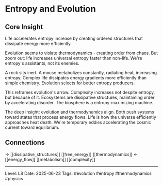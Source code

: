 # Entropy and Evolution

## Core Insight
Life accelerates entropy increase by creating ordered structures that dissipate energy more efficiently.

Evolution seems to violate thermodynamics - creating order from chaos. But zoom out: life increases universal entropy faster than non-life. We're entropy's assistants, not its enemies.

A rock sits inert. A mouse metabolizes constantly, radiating heat, increasing entropy. Complex life dissipates energy gradients more efficiently than simple chemistry. Evolution selects for better entropy producers.

This reframes evolution's arrow. Complexity increases not despite entropy, but because of it. Ecosystems are dissipative structures, maintaining order by accelerating disorder. The biosphere is a entropy-maximizing machine.

The deep insight: evolution and thermodynamics align. Both push systems toward states that process energy flows. Life is how the universe efficiently approaches heat death. We're temporary eddies accelerating the cosmic current toward equilibrium.

## Connections
→ [[dissipative_structures]] [[free_energy]] [[thermodynamics]]
← [[energy_flow]] [[metabolism]] [[complexity]]

---
Level: L8
Date: 2025-06-23
Tags: #evolution #entropy #thermodynamics #physics